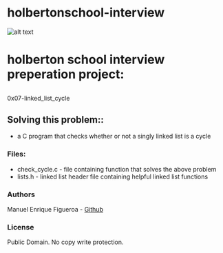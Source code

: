 # holbertonschool-interview
![alt text](https://external-content.duckduckgo.com/iu/?u=https%3A%2F%2Fwww.holbertonschool.com%2Fholberton-logo-simple.png&f=1&nofb=1)

# holberton school interview preperation project:
## 
0x07-linked_list_cycle
## Solving this problem::
* a C program that checks whether or not a singly linked list is a cycle

### Files:
* check_cycle.c - file containing function that solves the above problem
* lists.h - linked list header file containing helpful linked list functions

### Authors
Manuel Enrique Figueroa - [Github](https://github.com/FicusCarica308)

### License
Public Domain. No copy write protection.
